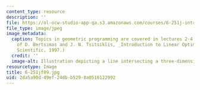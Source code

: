 ```yaml
---
content_type: resource
description: ''
file: https://ol-ocw-studio-app-qa.s3.amazonaws.com/courses/6-251j-introduction-to-mathematical-programming-fall-2009/2da5a90d49ef24dbb5298a0516122992_6-251jf09.jpg
file_type: image/jpeg
image_metadata:
  caption: Topics in geometric programming are covered in lectures 2-4. (Courtesy
    of D. Bertsimas and J. N. Tsitsiklis, _Introduction to Linear Optimization_, Athena
    Scientific, 1997.)
  credit: ''
  image-alt: Illustration depicting a line intersecting a three-dimensional object.
resourcetype: Image
title: 6-251jf09.jpg
uid: 2da5a90d-49ef-24db-b529-8a0516122992
---
```

